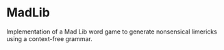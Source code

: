 # MadLib
Implementation of a Mad Lib word game to generate nonsensical limericks using a context-free grammar.
